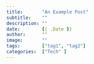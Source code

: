 ```yaml
---
title:       "An Example Post"
subtitle:    ""
description: ""
date:        {{ .Date }}
author:      ""
image:       ""
tags:        ["tag1", "tag2"]
categories:  ["Tech" ]
---
```

